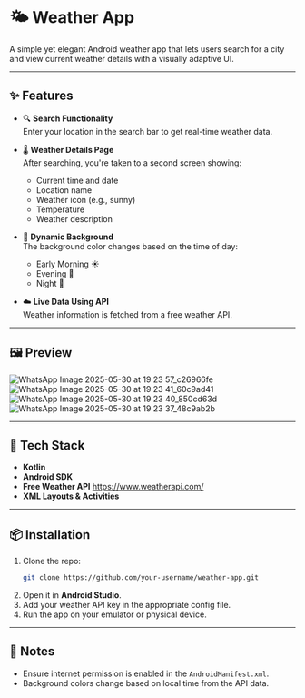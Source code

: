 # 🌤️ Weather App

A simple yet elegant Android weather app that lets users search for a city and view current weather details with a visually adaptive UI.

---

## ✨ Features

- 🔍 **Search Functionality**  
  Enter your location in the search bar to get real-time weather data.

- 🌡️ **Weather Details Page**  
  After searching, you're taken to a second screen showing:
  - Current time and date  
  - Location name  
  - Weather icon (e.g., sunny)  
  - Temperature  
  - Weather description  

- 🎨 **Dynamic Background**  
  The background color changes based on the time of day:
  - Early Morning ☀️
  - Evening 🌇
  - Night 🌙

- ☁️ **Live Data Using API**  
  Weather information is fetched from a free weather API.

---

## 🖼️ Preview


![WhatsApp Image 2025-05-30 at 19 23 57_c26966fe](https://github.com/user-attachments/assets/704cb897-342f-4f61-bc61-dbfbe1be82b5)
![WhatsApp Image 2025-05-30 at 19 23 41_60c9ad41](https://github.com/user-attachments/assets/1bbe2935-0e64-465c-982d-16a481b51114)
![WhatsApp Image 2025-05-30 at 19 23 40_850cd63d](https://github.com/user-attachments/assets/2aa9b601-3976-4348-a011-1951b1750ad3)
![WhatsApp Image 2025-05-30 at 19 23 37_48c9ab2b](https://github.com/user-attachments/assets/ac6e8055-9890-4744-b9bb-57a999e74c19)


---

## 🔧 Tech Stack

- **Kotlin**
- **Android SDK**
- **Free Weather API** https://www.weatherapi.com/
- **XML Layouts & Activities**

---

## 📦 Installation

1. Clone the repo:
   ```bash
   git clone https://github.com/your-username/weather-app.git
   ```
2. Open it in **Android Studio**.
3. Add your weather API key in the appropriate config file.
4. Run the app on your emulator or physical device.

---

## 📝 Notes

- Ensure internet permission is enabled in the `AndroidManifest.xml`.
- Background colors change based on local time from the API data.
